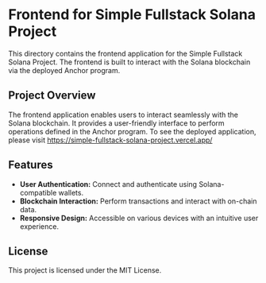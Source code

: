 # Frontend for Simple Fullstack Solana Project

This directory contains the frontend application for the Simple Fullstack Solana Project. The frontend is built to interact with the Solana blockchain via the deployed Anchor program.

## Project Overview

The frontend application enables users to interact seamlessly with the Solana blockchain. It provides a user-friendly interface to perform operations defined in the Anchor program. To see the deployed application, please visit https://simple-fullstack-solana-project.vercel.app/

## Features

- **User Authentication:** Connect and authenticate using Solana-compatible wallets.
- **Blockchain Interaction:** Perform transactions and interact with on-chain data.
- **Responsive Design:** Accessible on various devices with an intuitive user experience.

## License

This project is licensed under the MIT License.
